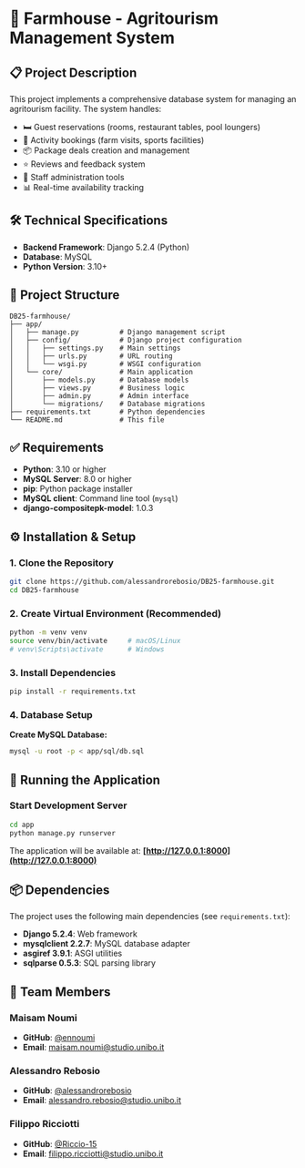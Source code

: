 # 🏡 Farmhouse - Agritourism Management System

## 📋 Project Description
This project implements a comprehensive database system for managing an agritourism facility. The system handles:
- 🛏️ Guest reservations (rooms, restaurant tables, pool loungers)
- 🚜 Activity bookings (farm visits, sports facilities)
- 📦 Package deals creation and management
- ⭐ Reviews and feedback system
- 👥 Staff administration tools
- 📊 Real-time availability tracking

## 🛠️ Technical Specifications
- **Backend Framework**: Django 5.2.4 (Python)
- **Database**: MySQL
- **Python Version**: 3.10+

## 📁 Project Structure
```
DB25-farmhouse/
├── app/
│   ├── manage.py          # Django management script
│   ├── config/            # Django project configuration
│   │   ├── settings.py    # Main settings
│   │   ├── urls.py        # URL routing
│   │   └── wsgi.py        # WSGI configuration
│   └── core/              # Main application
│       ├── models.py      # Database models
│       ├── views.py       # Business logic
│       ├── admin.py       # Admin interface
│       └── migrations/    # Database migrations
├── requirements.txt       # Python dependencies
└── README.md              # This file
```

## ✅ Requirements
- **Python**: 3.10 or higher
- **MySQL Server**: 8.0 or higher
- **pip**: Python package installer
- **MySQL client**: Command line tool (`mysql`)
- **django-compositepk-model**: 1.0.3

## ⚙️ Installation & Setup

### 1. Clone the Repository
```bash
git clone https://github.com/alessandrorebosio/DB25-farmhouse.git
cd DB25-farmhouse
```

### 2. Create Virtual Environment (Recommended)
```bash
python -m venv venv
source venv/bin/activate     # macOS/Linux
# venv\Scripts\activate      # Windows
```

### 3. Install Dependencies
```bash
pip install -r requirements.txt
```

### 4. Database Setup
**Create MySQL Database:**
```bash
mysql -u root -p < app/sql/db.sql
```

## 🚀 Running the Application

### Start Development Server
```bash
cd app
python manage.py runserver
```

The application will be available at: **[http://127.0.0.1:8000](http://127.0.0.1:8000)**

## 📦 Dependencies
The project uses the following main dependencies (see `requirements.txt`):
- **Django 5.2.4**: Web framework
- **mysqlclient 2.2.7**: MySQL database adapter
- **asgiref 3.9.1**: ASGI utilities
- **sqlparse 0.5.3**: SQL parsing library

## 👥 Team Members

### Maisam Noumi
- **GitHub**: [@ennoumi](https://github.com/ennoumi)
- **Email**: [maisam.noumi@studio.unibo.it](mailto:maisam.noumi@studio.unibo.it)

### Alessandro Rebosio
- **GitHub**: [@alessandrorebosio](https://github.com/alessandrorebosio)
- **Email**: [alessandro.rebosio@studio.unibo.it](mailto:alessandro.rebosio@studio.unibo.it)

### Filippo Ricciotti
- **GitHub**: [@Riccio-15](https://github.com/Riccio-15)
- **Email**: [filippo.ricciotti@studio.unibo.it](mailto:filippo.ricciotti@studio.unibo.it)

